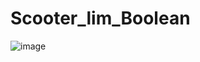 # Scooter_lim_Boolean

![image](https://github.com/andreabatti/Scooter_lim_Boolean/assets/123306195/d0f391ca-8309-47e6-bd48-8affb9967c58)
